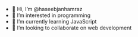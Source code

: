 - 👋 Hi, I’m @haseebjanhamraz
- 👀 I’m interested in programming
- 🌱 I’m currently learning JavaScript
- 💞️ I’m looking to collaborate on web development

<!---
haseebjanhamraz/haseebjanhamraz is a ✨ special ✨ repository because its `README.md` (this file) appears on your GitHub profile.
You can click the Preview link to take a look at your changes.
--->
